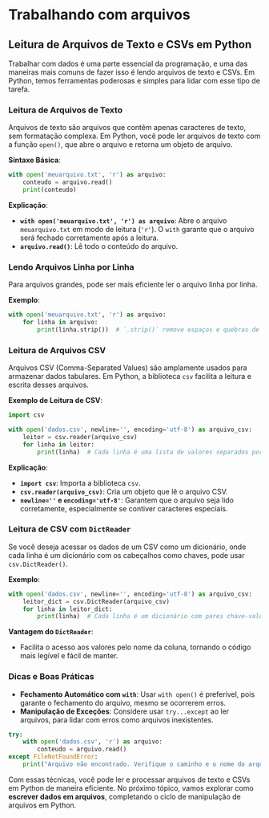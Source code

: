 # Trabalhando com arquivos

## Leitura de Arquivos de Texto e CSVs em Python

Trabalhar com dados é uma parte essencial da programação, e uma das maneiras mais comuns de fazer isso é lendo arquivos de texto e CSVs. Em Python, temos ferramentas poderosas e simples para lidar com esse tipo de tarefa.

### Leitura de Arquivos de Texto

Arquivos de texto são arquivos que contêm apenas caracteres de texto, sem formatação complexa. Em Python, você pode ler arquivos de texto com a função `open()`, que abre o arquivo e retorna um objeto de arquivo.

**Sintaxe Básica**:
```python
with open('meuarquivo.txt', 'r') as arquivo:
    conteudo = arquivo.read()
    print(conteudo)
```

**Explicação**:
- **`with open('meuarquivo.txt', 'r') as arquivo`**: Abre o arquivo `meuarquivo.txt` em modo de leitura (`'r'`). O `with` garante que o arquivo será fechado corretamente após a leitura.
- **`arquivo.read()`**: Lê todo o conteúdo do arquivo.

### Lendo Arquivos Linha por Linha

Para arquivos grandes, pode ser mais eficiente ler o arquivo linha por linha.

**Exemplo**:
```python
with open('meuarquivo.txt', 'r') as arquivo:
    for linha in arquivo:
        print(linha.strip())  # `.strip()` remove espaços e quebras de linha extras
```

### Leitura de Arquivos CSV

Arquivos CSV (Comma-Separated Values) são amplamente usados para armazenar dados tabulares. Em Python, a biblioteca `csv` facilita a leitura e escrita desses arquivos.

**Exemplo de Leitura de CSV**:
```python
import csv

with open('dados.csv', newline='', encoding='utf-8') as arquivo_csv:
    leitor = csv.reader(arquivo_csv)
    for linha in leitor:
        print(linha)  # Cada linha é uma lista de valores separados por vírgulas
```

**Explicação**:
- **`import csv`**: Importa a biblioteca `csv`.
- **`csv.reader(arquivo_csv)`**: Cria um objeto que lê o arquivo CSV.
- **`newline=''` e `encoding='utf-8'`**: Garantem que o arquivo seja lido corretamente, especialmente se contiver caracteres especiais.

### Leitura de CSV com `DictReader`

Se você deseja acessar os dados de um CSV como um dicionário, onde cada linha é um dicionário com os cabeçalhos como chaves, pode usar `csv.DictReader()`.

**Exemplo**:
```python
with open('dados.csv', newline='', encoding='utf-8') as arquivo_csv:
    leitor_dict = csv.DictReader(arquivo_csv)
    for linha in leitor_dict:
        print(linha)  # Cada linha é um dicionário com pares chave-valor
```

**Vantagem do `DictReader`**:
- Facilita o acesso aos valores pelo nome da coluna, tornando o código mais legível e fácil de manter.

### Dicas e Boas Práticas
- **Fechamento Automático com `with`**: Usar `with open()` é preferível, pois garante o fechamento do arquivo, mesmo se ocorrerem erros.
- **Manipulação de Exceções**: Considere usar `try...except` ao ler arquivos, para lidar com erros como arquivos inexistentes.

```python
try:
    with open('dados.csv', 'r') as arquivo:
        conteudo = arquivo.read()
except FileNotFoundError:
    print("Arquivo não encontrado. Verifique o caminho e o nome do arquivo.")
```

Com essas técnicas, você pode ler e processar arquivos de texto e CSVs em Python de maneira eficiente. No próximo tópico, vamos explorar como **escrever dados em arquivos**, completando o ciclo de manipulação de arquivos em Python.

